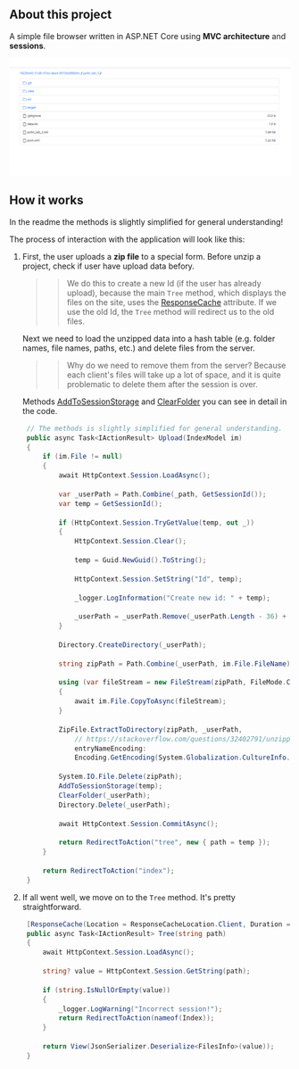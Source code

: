 ## About this project
A simple file browser written in ASP.NET Core using **MVC architecture** and **sessions**.

![browser](https://github.com/WebWat/Tree/blob/master/Imgs/browser.png)

## How it works
In the readme the methods is slightly simplified for general understanding!

The process of interaction with the application will look like this:
  1. First, the user uploads a **zip file** to a special form. Before unzip a project, check if user have upload data beforу. 
     
     >> We do this to create a new Id (if the user has already upload), 
        because the main `Tree` method, which displays the files on the site, uses the [ResponseCache](https://docs.microsoft.com/en-us/aspnet/core/performance/caching/response?view=aspnetcore-6.0#responsecache-attribute) attribute. 
        If we use the old Id, the `Tree` method will redirect us to the old files.
     
     Next we need to load the unzipped data into a hash table (e.g. folder names, file names, paths, etc.) and delete files from the server.
     
     >> Why do we need to remove them from the server? 
        Because each client's files will take up a lot of space, and it is quite problematic to delete them after the session is over.
       
     Methods [AddToSessionStorage](https://github.com/WebWat/Tree/blob/355ec9b189729a85cbdb3dd69a13f1c181c75021/Tree/Controllers/HomeController.cs#L178) and [ClearFolder](https://github.com/WebWat/Tree/blob/355ec9b189729a85cbdb3dd69a13f1c181c75021/Tree/Controllers/HomeController.cs#L167) you can see in detail in the code.
        
     ``` csharp
      // The methods is slightly simplified for general understanding.
      public async Task<IActionResult> Upload(IndexModel im)
      {
          if (im.File != null)
          {
              await HttpContext.Session.LoadAsync();

              var _userPath = Path.Combine(_path, GetSessionId());
              var temp = GetSessionId();

              if (HttpContext.Session.TryGetValue(temp, out _))
              {
                  HttpContext.Session.Clear();

                  temp = Guid.NewGuid().ToString();

                  HttpContext.Session.SetString("Id", temp);

                  _logger.LogInformation("Create new id: " + temp);

                  _userPath = _userPath.Remove(_userPath.Length - 36) + temp;
              }

              Directory.CreateDirectory(_userPath);

              string zipPath = Path.Combine(_userPath, im.File.FileName);

              using (var fileStream = new FileStream(zipPath, FileMode.Create))
              {
                  await im.File.CopyToAsync(fileStream);
              }

              ZipFile.ExtractToDirectory(zipPath, _userPath, 
                  // https://stackoverflow.com/questions/32402791/unzipping-with-extracttodirectory-method-distorts-non-latin-symbols
                  entryNameEncoding:
                  Encoding.GetEncoding(System.Globalization.CultureInfo.CurrentCulture.TextInfo.OEMCodePage));

              System.IO.File.Delete(zipPath);
              AddToSessionStorage(temp);
              ClearFolder(_userPath);
              Directory.Delete(_userPath);

              await HttpContext.Session.CommitAsync();

              return RedirectToAction("tree", new { path = temp });
          }

          return RedirectToAction("index");
      }
     ```
    
  2. If all went well, we move on to the `Tree` method. It's pretty straightforward.
     ``` csharp
      [ResponseCache(Location = ResponseCacheLocation.Client, Duration = 60 * 10)]
      public async Task<IActionResult> Tree(string path)
      {
          await HttpContext.Session.LoadAsync();

          string? value = HttpContext.Session.GetString(path);

          if (string.IsNullOrEmpty(value))
          {
              _logger.LogWarning("Incorrect session!");
              return RedirectToAction(nameof(Index));
          }

          return View(JsonSerializer.Deserialize<FilesInfo>(value));
      }
     ```
  
